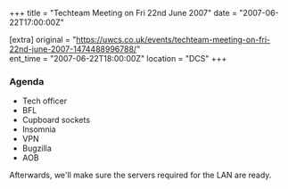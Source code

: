 +++
title = "Techteam Meeting on Fri 22nd June 2007"
date = "2007-06-22T17:00:00Z"

[extra]
original = "https://uwcs.co.uk/events/techteam-meeting-on-fri-22nd-june-2007-1474488996788/"    
ent_time = "2007-06-22T18:00:00Z"
location = "DCS"
+++

### Agenda

  - Tech officer
  - BFL
  - Cupboard sockets
  - Insomnia
  - VPN
  - Bugzilla
  - AOB

Afterwards, we'll make sure the servers required for the LAN are ready.

